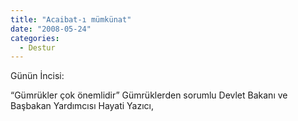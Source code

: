 ```yaml
---
title: "Acaibat-ı mümkünat"
date: "2008-05-24"
categories: 
  - Destur
---
```


Günün İncisi:

“Gümrükler çok önemlidir” Gümrüklerden sorumlu Devlet Bakanı ve Başbakan Yardımcısı Hayati Yazıcı,
